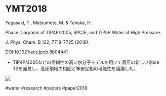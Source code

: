 # YMT2018

Yagasaki, T., Matsumoto, M. & Tanaka, H.

Phase Diagrams of TIP4P/2005, SPC/E, and TIP5P Water at High Pressure. 

J. Phys. Chem. B 122, 7718-7725 (2018). 

[DOI:10.1021/acs.jpcb.8b04441](http://doi.org/10.1021/acs.jpcb.8b04441)


* TIP4P/2005などの信頼性の高い水分子モデルを用いて高圧の新しい氷ice T2を発見し、高圧領域の相図と準安定相の可能性を議論した。

![](https://i.gyazo.com/5b848ef29c0362f8f5b42480e4d01b98.png)

[](http://youtu.be/1SdNMDIU1mw)

#water #research #papers #paper2018



